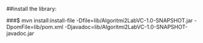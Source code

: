 ##install the library:

###$ mvn install:install-file -Dfile=lib/Algoritmi2LabVC-1.0-SNAPSHOT.jar -DpomFile=lib/pom.xml -Djavadoc=lib/Algoritmi2LabVC-1.0-SNAPSHOT-javadoc.jar

